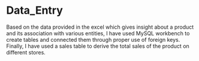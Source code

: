 # Data_Entry

Based on the data provided in the excel which gives insight about a product and its association with various entities, I have used MySQL workbench to create tables and connected them through proper use of foreign keys. Finally, I have used a sales table to derive the total sales of the product on different stores.
